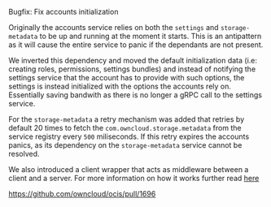 Bugfix: Fix accounts initialization

Originally the accounts service relies on both the `settings` and `storage-metadata` to be up and running at the moment it starts. This is an antipattern as it will cause the entire service to panic if the dependants are not present.

We inverted this dependency and moved the default initialization data (i.e: creating roles, permissions, settings bundles) and instead of notifying the settings service that the account has to provide with such options, the settings is instead initialized with the options the accounts rely on. Essentially saving bandwith as there is no longer a gRPC call to the settings service.

For the `storage-metadata` a retry mechanism was added that retries by default 20 times to fetch the `com.owncloud.storage.metadata` from the service registry every `500` miliseconds. If this retry expires the accounts panics, as its dependency on the `storage-metadata` service cannot be resolved.

We also introduced a client wrapper that acts as middleware between a client and a server. For more information on how it works further read [here](https://github.com/sony/gobreaker)

https://github.com/owncloud/ocis/pull/1696
